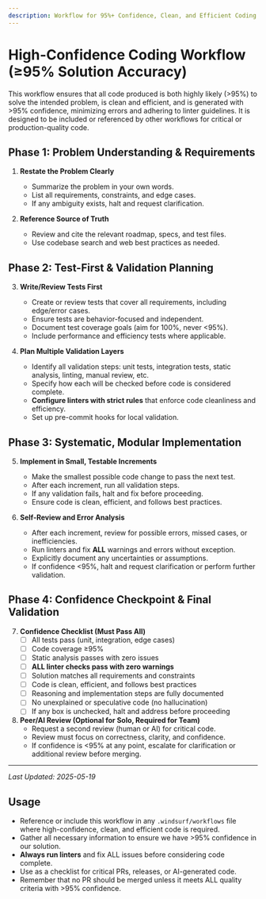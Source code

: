 ```yaml
---
description: Workflow for 95%+ Confidence, Clean, and Efficient Coding
---
```


# High-Confidence Coding Workflow (≥95% Solution Accuracy)

This workflow ensures that all code produced is both highly likely (>95%) to solve the intended problem, is clean and efficient, and is generated with >95% confidence, minimizing errors and adhering to linter guidelines. It is designed to be included or referenced by other workflows for critical or production-quality code.

## Phase 1: Problem Understanding & Requirements

1. **Restate the Problem Clearly**
   - Summarize the problem in your own words.
   - List all requirements, constraints, and edge cases.
   - If any ambiguity exists, halt and request clarification.

2. **Reference Source of Truth**
   - Review and cite the relevant roadmap, specs, and test files.
   - Use codebase search and web best practices as needed.

## Phase 2: Test-First & Validation Planning

3. **Write/Review Tests First**
   - Create or review tests that cover all requirements, including edge/error cases.
   - Ensure tests are behavior-focused and independent.
   - Document test coverage goals (aim for 100%, never <95%).
   - Include performance and efficiency tests where applicable.

4. **Plan Multiple Validation Layers**
   - Identify all validation steps: unit tests, integration tests, static analysis, linting, manual review, etc.
   - Specify how each will be checked before code is considered complete.
   - **Configure linters with strict rules** that enforce code cleanliness and efficiency.
   - Set up pre-commit hooks for local validation.

## Phase 3: Systematic, Modular Implementation

5. **Implement in Small, Testable Increments**
   - Make the smallest possible code change to pass the next test.
   - After each increment, run all validation steps.
   - If any validation fails, halt and fix before proceeding.
   - Ensure code is clean, efficient, and follows best practices.

6. **Self-Review and Error Analysis**
   - After each increment, review for possible errors, missed cases, or inefficiencies.
   - Run linters and fix **ALL** warnings and errors without exception.
   - Explicitly document any uncertainties or assumptions.
   - If confidence <95%, halt and request clarification or perform further validation.

## Phase 4: Confidence Checkpoint & Final Validation

7. **Confidence Checklist (Must Pass All)**
   - [ ] All tests pass (unit, integration, edge cases)
   - [ ] Code coverage ≥95%
   - [ ] Static analysis passes with zero issues
   - [ ] **ALL linter checks pass with zero warnings**
   - [ ] Solution matches all requirements and constraints
   - [ ] Code is clean, efficient, and follows best practices
   - [ ] Reasoning and implementation steps are fully documented
   - [ ] No unexplained or speculative code (no hallucination)
   - [ ] If any box is unchecked, halt and address before proceeding

8. **Peer/AI Review (Optional for Solo, Required for Team)**
   - Request a second review (human or AI) for critical code.
   - Review must focus on correctness, clarity, and confidence.
   - If confidence is <95% at any point, escalate for clarification or additional review before merging.

---
*Last Updated: 2025-05-19*

## Usage
- Reference or include this workflow in any `.windsurf/workflows` file where high-confidence, clean, and efficient code is required.
- Gather all necessary information to ensure we have >95% confidence in our solution.
- **Always run linters** and fix ALL issues before considering code complete.
- Use as a checklist for critical PRs, releases, or AI-generated code.
- Remember that no PR should be merged unless it meets ALL quality criteria with >95% confidence.